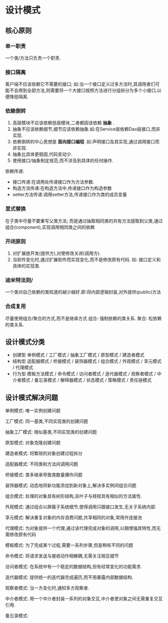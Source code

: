 # 设计模式

## 核心原则

### 单一职责
一个类/方法只负责一个职责.

### 接口隔离
客户端不应该依赖它不需要的接口; 
如:当一个接口定义过多方法时,其调用者们可能不会用到全部方法,则需要将一个大接口按照方法进行分组拆分为多个小接口,以便降低隔离.

### 依赖倒转
1. 高层模块不应该依赖低层模块,二者都因该依赖 **抽象** .
2. 抽象不应该依赖细节,细节应该依赖抽象.如:在Service层依赖Dao层接口,而非实现.
3. 依赖倒转的中心思想是 **面向接口编程** .如:声明接口及其实现,通过调用接口而非实现.
4. 抽象比具体更稳固,代码变动少.
5. 使用接口/抽象制定规范,而不涉及到具体的任何操作.

依赖传递:
- 接口传递:在调用处传递接口作为方法参数.
- 构造方法传递:在构造方法中,传递接口作为构造参数
- setter方法传递:调用setter方法,传递接口作为类的成员变量

### 里式替换
在子类中尽量不要重写父类方法;
而是通过抽取相同类的共有方法提取到父类,通过组合(component),实现调用相同类之间的依赖

### 开闭原则
1. 对扩展放开发(提供方),对使修改关闭(调用方).
2. 当软件变化时,通过扩展软件而实现变化,而不是修改原有代码.
如: 接口定义和具体的实现类.

### 迪米特法则/
一个类对自己依赖的类知道的越少越好.即:将内部逻辑封装,对外提供(public)方法

### 合成复用
尽量使用组合/聚合的方式,而不是继承方式
组合: 强制依赖的类关系.
聚合: 松依赖的类关系.

## 设计模式分类
- 创建型
单例模式 / 工厂模式 / 抽象工厂模式 / 原型模式 / 建造者模式
- 结构型
适配器模式 / 桥接模式 / 装饰器模式 / 组合模式 / 外观模式 / 享元模式 / 代理模式
- 行为型
模板方法模式 / 命令模式 / 访问者模式 / 迭代器模式 / 观察者模式 / 中介者模式 / 备忘录模式 / 解释器模式 / 状态模式 / 策略模式 / 责任链模式

## 设计模式解决问题
单例模式:
唯一实例创建问题

工厂模式:
同一基类,不同实现类的创建问题

抽象工厂模式:
相似基类,不同实现类的创建问题

原型模式:
对象克隆创建问题

建造者模式:
将繁琐的对象创建过程拆分

适配器模式:
不同类和方法间调用问题

桥接模式:
类多继承导致类数量爆炸问题

装饰器模式:
动态地将新功能添加到新对象上,解决多实例间组合问题

组合模式:
处理的对象具有树形结构,且叶子与枝杈具有相似的方法属性.

外观模式:
通过组合以屏蔽子系统细节,使得调用只跟接口发生,无关子系统内部.

享元模式:
解决重复对象的内存浪费问题,共享相同的对象,常用作连接池

代理模式:
为对象提供一个代理,通过该代理完成对象的调用,以期增强其特性,而无需修改原有代码

模板模式:
为了完成某个过程,需要一系列步骤,但是稍有不同的问题

命令模式:
将请求发送与接收动作相解耦,无需关注相互细节

访问者模式:
在系统中有一个稳定的数据结构,但有经常变化的功能需求.

迭代器模式:
提供统一的迭代器完成遍历,而不用暴露内部数据结构.

观察者模式:
当一方变化时,通知多方观察者.

中介者模式:
用一个中介者封装一系列的对象交互,中介者使对象之间无需重复交互引用.

备忘录模式:
